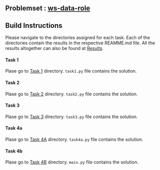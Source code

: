 ## Problemset : [ws-data-role](https://gist.github.com/woozyking/f1d50e1fe1b3bf52e3748bc280cf941f)

## Build Instructions

Please navigate to the directories assigned for each task. Each of the directories contain the results in the respective REAMME.md file. All the results altogether can also be found at [Results](https://github.com/safayet08/eqWorks-internship-assignment/tree/main/Results).

#### Task 1

Plase go to [Task 1](https://github.com/safayet08/eqWorks-internship-assignment/tree/main/Task%201) directory. `task1.py` file contains the solution.

#### Task 2

Plase go to [Task 2](https://github.com/safayet08/eqWorks-internship-assignment/tree/main/Task%202) directory. `task2.py` file contains the solution.

#### Task 3

Plase go to [Task 3](https://github.com/safayet08/eqWorks-internship-assignment/tree/main/Task%203) directory. `task3.py` file contains the solution.

#### Task 4a

Plase go to [Task 4A](https://github.com/safayet08/eqWorks-internship-assignment/tree/main/Task%204A) directory. `task4a.py` file contains the solution.

#### Task 4b

Plase go to [Task 4B](https://github.com/safayet08/eqWorks-internship-assignment/tree/main/Task%204B) directory. `main.py` file contains the solution.
